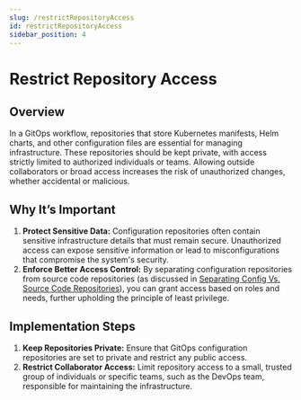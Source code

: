 ```yaml
---
slug: /restrictRepositoryAccess
id: restrictRepositoryAccess
sidebar_position: 4
---
```



# Restrict Repository Access

## Overview
In a GitOps workflow, repositories that store Kubernetes manifests, Helm charts, and other configuration files are essential for managing infrastructure. These repositories should be kept private, with access strictly limited to authorized individuals or teams. Allowing outside collaborators or broad access increases the risk of unauthorized changes, whether accidental or malicious.

## Why It’s Important
1. **Protect Sensitive Data:** Configuration repositories often contain sensitive infrastructure details that must remain secure. Unauthorized access can expose sensitive information or lead to misconfigurations that compromise the system's security.
2. **Enforce Better Access Control:** By separating configuration repositories from source code repositories (as discussed in [Separating Config Vs. Source Code Repositories](resources/separation-of-concerns/README.md)), you can grant access based on roles and needs, further upholding the principle of least privilege.

## Implementation Steps

1. **Keep Repositories Private:** Ensure that GitOps configuration repositories are set to private and restrict any public access.
2. **Restrict Collaborator Access:** Limit repository access to a small, trusted group of individuals or specific teams, such as the DevOps team, responsible for maintaining the infrastructure.